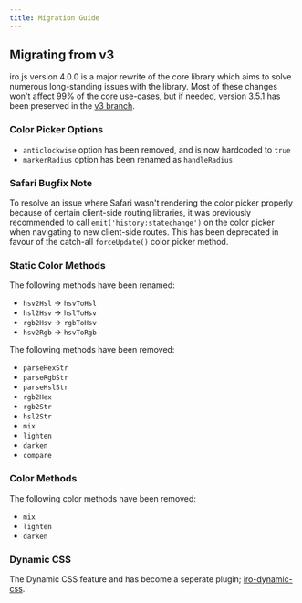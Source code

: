 ```yaml
---
title: Migration Guide
---
```


## Migrating from v3

iro.js version 4.0.0 is a major rewrite of the core library which aims to solve numerous long-standing issues with the library. Most of these changes won't affect 99% of the core use-cases, but if needed, version 3.5.1 has been preserved in the [v3 branch](https://github.com/jaames/iro.js/tree/v3).

### Color Picker Options

* `anticlockwise` option has been removed, and is now hardcoded to `true`
* `markerRadius` option has been renamed as `handleRadius`

### Safari Bugfix Note

To resolve an issue where Safari wasn't rendering the color picker properly because of certain client-side routing libraries, it was previously recommended to call `emit('history:statechange')` on the color picker when navigating to new client-side routes. This has been deprecated in favour of the catch-all `forceUpdate()` color picker method.

### Static Color Methods

The following methods have been renamed:

* `hsv2Hsl` -> `hsvToHsl`
* `hsl2Hsv` -> `hslToHsv`
* `rgb2Hsv` -> `rgbToHsv`
* `hsv2Rgb` -> `hsvToRgb`

The following methods have been removed:

* `parseHexStr`
* `parseRgbStr`
* `parseHslStr`
* `rgb2Hex`
* `rgb2Str`
* `hsl2Str`
* `mix`
* `lighten`
* `darken`
* `compare`

### Color Methods

The following color methods have been removed:

* `mix`
* `lighten`
* `darken`

### Dynamic CSS

The Dynamic CSS feature and has become a seperate plugin; [iro-dynamic-css](https://github.com/jaames/iro-dynamic-css).